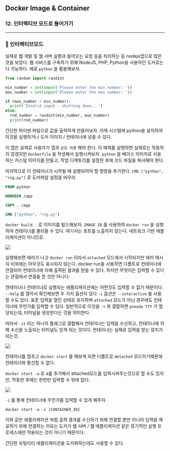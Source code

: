 ## Docker Image & Container

### 12. 인터렉티브 모드로 들어가기

---

### 📌 인터렉티브모드

실제로 웹 개발 및 웹 서버 실행과 들어오는 요청 등을 처리하는 등 nodejs앱으로 많은것을 보았다. 웹 서비스를 구축하기 위해 NodeJS, PHP, Python을 사용하던 도커로는 다 가능하다.
예로 `python` 을 활용해보자.

```python
from random import randint

min_number = int(input('Please enter the min number: '))
max_number = int(input('Please enter the max number: '))

if (max_number < min_number):
  print('Invalid input - shutting down...')
else:
  rnd_number = randint(min_number, max_number)
  print(rnd_number)
```

간단한 파이썬 파일으로 값을 출력하게 만들어보자.
이제 시스템에 python을 설치하여 이것을 실행하거나 도커 이미지 / 컨테이너에 넣을 수 있다.

이 앱은 실제로 사용자가 앱과 `상호 작용` 해야 한다. 이 예제를 실행하면 실제로는 작동하지 않겠지만 `Dockerfile` 을 작성해서 실행시켜보자.
`python` 을 베이스 이미지로 사용하는 커스텀 이미지를 만들고,
작업 디렉토리를 설정한 후에 코드 파일을 복사해야 한다.

마지막으로 이 컨테이너가 시작될 때 실행되어야 할 명령을 추가한다. `CMD ["python", "rng.py"]` 로 도커파일 설정을 마무리

```dockerfile
FROM python

WORKDIR /app

COPY . /app

CMD ["python", "rng.py"]
```

`docker build .` 로 이미지를 빌드해보자. `IMAGE ID` 를 사용하여 `docker run` 을 실행하여 컨테이너를 불러올 수 있다. 여기서는 포트를 노출하지 않는다. 네트워크 기반 애플리케이션이 아니므로.

![](https://velog.velcdn.com/images/chromeheartz/post/02f57386-88b7-4496-8a8a-9358b8dc703e/image.png)

실행해보면 에러가 나고 `docker run` 이라서 `attached` 모드에서 시작되지만 에러 메시지 이외에는 아무것도 표시되지 않는다. docker run을 사용하면 디폴트로 컨테이너에 연결되어 컨테이너에 의해 출력된 결과를 받을 수 있다. 하지만 무엇이든 입력할 수 있다는 관점에서 연결을 한 것은 아니다.

컨테이너나 컨테이너로 실행되는 애플리케이션에는 어떤것도 입력할 수 없기 때문이다.
`--help` 를 열어서 확인해보면 두 가지 옵션이 있다
`-i` 옵션은 `--interactive` 를 사용할 수도 있다. 표준 입력을 열린 상태로 유지하며 `attached` 모드가 아닌 경우에도 컨테이너에 무언가를 입력할 수 있다. 일반적으로 이것을 `-t` 와 결합하면 `pseudo TTY` 가 할당되는데, 터미널을 생성한다는 것을 의미한다.

따라서 `-it` 라는 하나의 플래그로 결합해서 컨테이너는 입력을 수신하고, 컨테이너에 의해 수신을 노출되는 터미널도 얻게 되는 것이다. 컨테이너는 실제로 입력을 받는 장치가 되는것.

![](https://velog.velcdn.com/images/chromeheartz/post/72481486-4740-42c9-8674-4ea5990f7be5/image.png)

컨테이너를 멈추고 `docker start` 를 해보게 되면 디폴트로 `detached` 모드이기때문에 컨테이너와 통신할 수 없다.

`docker start -a` 로 a를 추가해서 attached모드를 입력시켜주는것으로 할 수도 있지만, 작동한 후에는 한번만 입력할 수 밖에 없다.

![](https://velog.velcdn.com/images/chromeheartz/post/aa2a7c96-3aa5-482b-8fb8-2bcb80122da2/image.png)

`-i` 를 통해 컨테이너에 무언가를 입력할 수 있게 해주자.

`docker start -a -i [CONTAINER_ID]`

이와 같은 애플리케이션 처럼 출력 결과를 수신하기 위해 연결할 뿐만 아니라 입력을 제공하기 위해 연결하는 이유는 도커가 웹 서버 / 웹 애플리케이션 같은 장기적인 실행 프로세스에만 적용되는 것이 아니기 때문이다.

간단한 유틸리티 애플리케이션을 도커화하는데도 사용할 수 있다.
